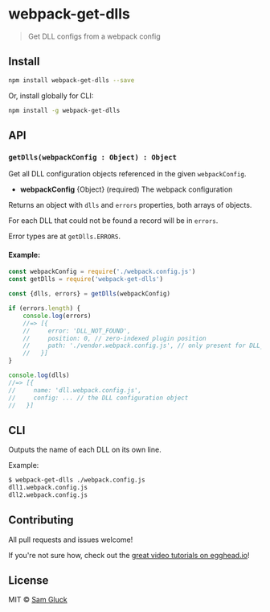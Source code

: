 # webpack-get-dlls

> Get DLL configs from a webpack config

## Install

```bash
npm install webpack-get-dlls --save
```

Or, install globally for CLI:

```bash
npm install -g webpack-get-dlls
```

## API

### `getDlls(webpackConfig : Object) : Object`

Get all DLL configuration objects referenced in the given `webpackConfig`.

- __webpackConfig__ {Object} (required) The webpack configuration

Returns an object with `dlls` and `errors` properties, both arrays of objects.

For each DLL that could not be found a record will be in `errors`.

Error types are at `getDlls.ERRORS`. 

#### Example:

```js
const webpackConfig = require('./webpack.config.js')
const getDlls = require('webpack-get-dlls')

const {dlls, errors} = getDlls(webpackConfig)

if (errors.length) {
    console.log(errors)
    //=> [{
    //     error: 'DLL_NOT_FOUND',
    //     position: 0, // zero-indexed plugin position
    //     path: './vendor.webpack.config.js', // only present for DLL_NOT_FOUND
    //   }] 
}

console.log(dlls) 
//=> [{ 
//     name: 'dll.webpack.config.js',
//     config: ... // the DLL configuration object 
//   }]
```

## CLI

Outputs the name of each DLL on its own line.

Example:

```bash
$ webpack-get-dlls ./webpack.config.js
dll1.webpack.config.js
dll2.webpack.config.js
```

## Contributing

All pull requests and issues welcome!

If you're not sure how, check out the [great video tutorials on egghead.io](http://bit.ly/2aVzthz)!

## License

MIT © [Sam Gluck](github.com/sdgluck)
